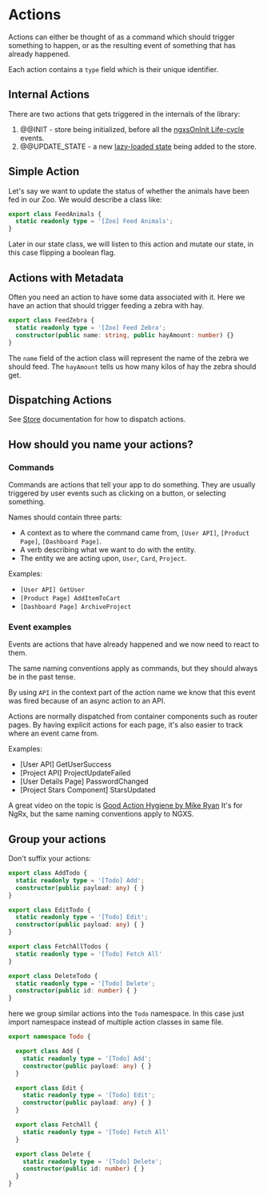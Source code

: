 # Actions

Actions can either be thought of as a command which should trigger something to happen,
or as the resulting event of something that has already happened.

Each action contains a `type` field which is their unique identifier.

## Internal Actions

There are two actions that gets triggered in the internals of the library:

1. @@INIT - store being initialized, before all the [ngxsOnInit Life-cycle](../advanced/life-cycle.md) events.
1. @@UPDATE_STATE - a new [lazy-loaded state](../advanced/lazy.md) being added to the store.

## Simple Action

Let's say we want to update the status of whether the animals have been fed
in our Zoo. We would describe a class like:

```ts
export class FeedAnimals {
  static readonly type = '[Zoo] Feed Animals';
}
```

Later in our state class, we will listen to this action and mutate our
state, in this case flipping a boolean flag.

## Actions with Metadata

Often you need an action to have some data associated with it.
Here we have an action that should trigger feeding a zebra with hay.

```ts
export class FeedZebra {
  static readonly type = '[Zoo] Feed Zebra';
  constructor(public name: string, public hayAmount: number) {}
}
```

The `name` field of the action class will represent the name of the zebra we should feed.
The `hayAmount` tells us how many kilos of hay the zebra should get.

## Dispatching Actions

See [Store](store.md) documentation for how to dispatch actions.

## How should you name your actions?

### Commands

Commands are actions that tell your app to do something.
They are usually triggered by user events such as clicking on a button, or selecting something.

Names should contain three parts:

- A context as to where the command came from, `[User API]`, `[Product Page]`, `[Dashboard Page]`.
- A verb describing what we want to do with the entity.
- The entity we are acting upon, `User`, `Card`, `Project`.

Examples:

- `[User API] GetUser`
- `[Product Page] AddItemToCart`
- `[Dashboard Page] ArchiveProject`

### Event examples

Events are actions that have already happened and we now need to react to them.

The same naming conventions apply as commands, but they should always be in the past tense.

By using `API` in the context part of the action name we know that this event was fired because of an async action to an API.

Actions are normally dispatched from container components such as router pages.
By having explicit actions for each page, it's also easier to track where an event came from.

Examples:

- [User API] GetUserSuccess
- [Project API] ProjectUpdateFailed
- [User Details Page] PasswordChanged
- [Project Stars Component] StarsUpdated

A great video on the topic is [Good Action Hygiene by Mike Ryan](https://www.youtube.com/watch?v=JmnsEvoy-gY)
It's for NgRx, but the same naming conventions apply to NGXS.

## Group your actions

Don't suffix your actions:

```ts
export class AddTodo {
  static readonly type = '[Todo] Add';
  constructor(public payload: any) { }
}

export class EditTodo {
  static readonly type = '[Todo] Edit';
  constructor(public payload: any) { }
}

export class FetchAllTodos {
  static readonly type = '[Todo] Fetch All'
}

export class DeleteTodo {
  static readonly type = '[Todo] Delete';
  constructor(public id: number) { }
}

```

here we group similar actions into the `Todo` namespace.
In this case just import namespace instead of multiple action classes in same file.

```ts
export namespace Todo {

  export class Add {
    static readonly type = '[Todo] Add';
    constructor(public payload: any) { }
  }

  export class Edit {
    static readonly type = '[Todo] Edit';
    constructor(public payload: any) { }
  }

  export class FetchAll {
    static readonly type = '[Todo] Fetch All'
  }

  export class Delete {
    static readonly type = '[Todo] Delete';
    constructor(public id: number) { }
  }
}
```
